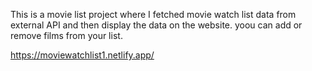 This is a movie list project where I fetched movie watch list data from          
external API and then display the data on the website. yoou can add or remove films from your list.                                                     
 
https://moviewatchlist1.netlify.app/   

